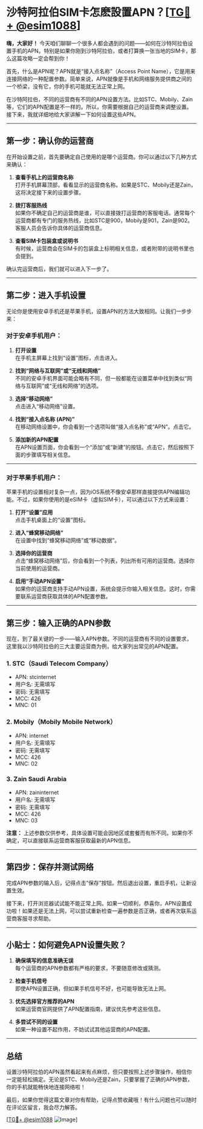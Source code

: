 # 沙特阿拉伯SIM卡怎麽設置APN？[[TG💪+ @esim1088](https://t.me/s/esim1088)]

**嗨，大家好！** 今天咱们聊聊一个很多人都会遇到的问题——如何在沙特阿拉伯设置手机的APN。特别是如果你刚到沙特阿拉伯，或者打算换一张当地的SIM卡，那么这篇攻略一定会帮到你！

首先，什么是APN呢？APN就是“接入点名称”（Access Point Name），它是用来连接网络的一种配置参数。简单来说，APN就像是手机和网络服务提供商之间的一个桥梁，没有它，你的手机可能就无法正常上网。

在沙特阿拉伯，不同的运营商有不同的APN设置方法。比如STC、Mobily、Zain等，它们的APN配置是不一样的。所以，你需要根据自己的运营商来调整设置。接下来，我就详细地给大家讲解一下如何设置这些APN。

---

## **第一步：确认你的运营商**

在开始设置之前，首先要确定自己使用的是哪个运营商。你可以通过以下几种方式来确认：

1. **查看手机上的运营商名称**  
   打开手机屏幕顶部，看看显示的运营商名称。如果是STC、Mobily还是Zain，这将决定接下来的设置步骤。

2. **拨打客服热线**  
   如果你不确定自己的运营商是谁，可以直接拨打运营商的客服电话。通常每个运营商都有专门的服务热线，比如STC是900，Mobily是901，Zain是902。客服人员会告诉你具体的运营商信息。

3. **查看SIM卡包装盒或说明书**  
   有时候，运营商会在SIM卡的包装盒上标明相关信息，或者附带的说明书里也会提到。

确认完运营商后，我们就可以进入下一步了。

---

## **第二步：进入手机设置**

无论你是使用安卓手机还是苹果手机，设置APN的方法大致相同。让我们一步步来：

### **对于安卓手机用户：**
1. **打开设置**  
   在手机主屏幕上找到“设置”图标，点击进入。

2. **找到“网络与互联网”或“无线和网络”**  
   不同的安卓手机界面可能会略有不同，但一般都能在设置菜单中找到类似“网络与互联网”或“无线和网络”的选项。

3. **选择“移动网络”**  
   点击进入“移动网络”设置。

4. **找到“接入点名称 (APN)”**  
   在移动网络设置中，你会看到一个选项叫做“接入点名称”或“APN”。点击它。

5. **添加新的APN配置**  
   在APN设置页面，你会看到一个“添加”或“新建”的按钮。点击它，然后按照下面的步骤填写相关信息。

---

### **对于苹果手机用户：**
苹果手机的设置相对复杂一点，因为iOS系统不像安卓那样直接提供APN编辑功能。不过，如果你使用的是eSIM卡（虚拟SIM卡），可以通过以下方式来设置：

1. **打开“设置”应用**  
   点击手机桌面上的“设置”图标。

2. **进入“蜂窝移动网络”**  
   在设置中找到“蜂窝移动网络”或“移动数据”。

3. **选择你的运营商**  
   点击“蜂窝移动网络”后，你会看到一个列表，列出所有可用的运营商。选择你当前使用的运营商。

4. **启用“手动APN设置”**  
   如果你的运营商支持手动APN设置，系统会提示你输入相关信息。这时，你需要联系运营商获取具体的APN配置参数。

---

## **第三步：输入正确的APN参数**

现在，到了最关键的一步——输入APN参数。不同的运营商有不同的设置要求，这里我以沙特阿拉伯的三大主要运营商为例，给大家列出常见的APN配置。

### **1. STC（Saudi Telecom Company）**
- APN: stcinternet
- 用户名: 无需填写
- 密码: 无需填写
- MCC: 426
- MNC: 01

### **2. Mobily（Mobily Mobile Network）**
- APN: internet
- 用户名: 无需填写
- 密码: 无需填写
- MCC: 426
- MNC: 02

### **3. Zain Saudi Arabia**
- APN: zaininternet
- 用户名: 无需填写
- 密码: 无需填写
- MCC: 426
- MNC: 03

**注意：** 上述参数仅供参考，具体设置可能会因地区或套餐而有所不同。如果你不确定，可以直接联系运营商客服获取最新的APN信息。

---

## **第四步：保存并测试网络**

完成APN参数的输入后，记得点击“保存”按钮。然后退出设置，重启手机，让新设置生效。

接下来，打开浏览器试试能不能正常上网。如果一切顺利，恭喜你，APN设置成功啦！如果还是无法上网，可以尝试重新检查一遍参数是否正确，或者再次联系运营商客服寻求帮助。

---

## **小贴士：如何避免APN设置失败？**

1. **确保填写的信息准确无误**  
   每个运营商的APN参数都有严格的要求，不要随意修改或猜测。

2. **检查手机信号**  
   即使APN设置正确，但如果手机信号不好，也可能导致无法上网。

3. **优先选择官方推荐的APN**  
   如果运营商官网提供了APN配置指南，建议优先参考这些信息。

4. **多尝试不同的设置**  
   如果一种设置不起作用，不妨试试其他运营商的APN配置。

---

## **总结**

设置沙特阿拉伯的APN虽然看起来有点麻烦，但只要按照上述步骤操作，相信你一定能轻松搞定。无论是STC、Mobily还是Zain，只要掌握了正确的APN参数，你的手机就能畅快地连接网络啦！

最后，如果你觉得这篇文章对你有帮助，记得点赞收藏哦！有什么问题也可以随时在评论区留言，我会尽力解答。

[[TG💪+ @esim1088](https://t.me/s/esim1088) ![Image](https://i.postimg.cc/4NQfJmqS/Snipaste-2025-05-13-00-14-12.png)]